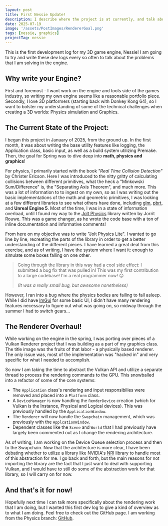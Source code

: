 ```yaml
---
layout: post
title: First Nessie Update!
description: I describe where the project is at currently, and talk about the Renderer overhaul that I am working on!
date: 2025-07-19
image: '/assets/PostImages/RendererGoal.png'
tags: [nessie, graphics]
projectTag: nessie
---
```


This is the first development log for my 3D game engine, Nessie! I am going to try and write these dev logs every so often to talk about the problems that I am solving in the engine.

## Why write your Engine?
First and foremost - I want work on the engine and tools side of the games industry, so writing my own engine seems like a reasonable portfolio piece.
Secondly, I love 3D platformers (starting back with Donkey Kong 64), so I want to bolster my understanding of some of the technical challenges when creating a 3D worlds: Physics simulation and Graphics.

## The Current State of the Project:
I began this project in January of 2025, from the ground up. In the first month, it was about writing the base utility features like logging, the Application class, basic input, as well as a build system utilizing Premake. Then, the goal for Spring was to dive deep into **math, physics and graphics**!

For physics, I primarily started with the book *"Real Time Collision Detection"* by Christer Ericson. Here I was introduced to the nitty gritty of calculating collisions between different primitives, what the heck a "Minkowski Sum/Difference" is, the "Separating Axis Theorem", and much more. This was a lot of information to to ingest on my own, so as I was writing out the basic implementations of the math and geometric primitives, I was looking at a few different libraries to see what others have done, including [glm](https://github.com/icaven/glm), [pbrt](https://github.com/mmp/pbrt-v4), and **Unreal Engine 5**. Most of the time, I was in a state of information overload, until I found my way to the [Jolt Physics](https://github.com/jrouwe/JoltPhysics) library written by Jorrit Rouwe. This was a game changer, as he wrote the code base with a ton of inline documentation and informative comments!

From here on my objective was to write "Jolt Physics Lite". I wanted to go line by line, recreating the parts of the library in order to get a better understanding of the different pieces. I have learned a great deal from this exercise, and as of writing, I have the system where I want it: enough to simulate some boxes falling on one other.

> Going through the library in this way had a cool side effect: I submitted a bug fix that was pulled in! This was my first contribution to a large codebase! I'm a real programmer now! 😊
>
> <cite>(It was a really small bug, but awesome nonetheless)</cite>

However, I ran into a bug where the physics bodies are failing to fall asleep. While I did have [ImGui](https://github.com/ocornut/imgui) for some basic UI, I didn't have many rendering features necessary to figure out what was going on, so midway through the summer I had to switch gears...

## The Renderer Overhaul!
While working on the engine in the spring, I was porting over pieces of a Vulkan Renderer project that I was building as a part of my graphics class. The title image was the fruits of that labor - a physically based renderer. The only issue was, most of the implementation was "hacked in" and very specific for what I needed to accomplish. 

So now I am taking the time to abstract the Vulkan API and utilize a separate thread to process the rendering commands to the GPU. This snowballed into a refactor of some of the core systems: 
- The ``Application`` class's rendering and input responsibilies were removed and placed into a ``Platform`` class.
- A ``DeviceManager`` is now handling the ``RenderDevice`` creation (which for Vulkan is the Instance, Physical and Logical devices). This was previously handled by the ``ApplicationWindow``.
- The ``Renderer`` will now handle the ``Swapchain`` management, which was previously with the ``ApplcationWindow``.
- Dependent classes like the ``Scene`` and ``World`` that I had previously have largely been commented out as I change the rendering architecture.

As of writing, I am working on the Device Queue selection process and then to the Swapchain. Now that the architecture is more clear, I have been debating whether to utilize a library like NVIDIA's [NRI](https://github.com/NVIDIA-RTX/NRI) library to handle most of this abstraction for me. I go back and forth, but the main reasons for not importing the library are the fact that I just want to deal with supporting Vulkan, and I would have to still do some of the abstraction work for that library, so I will carry on for now.

## And that's it for now!
Hopefully next time I can talk more specifically about the rendering work that I am doing, but I wanted this first dev log to give a kind of overview as to what I am doing. Feel free to check out the GitHub page. I am working from the Physics branch: [GitHub](https://github.com/nicholaszollinger/Nessie/tree/Physics).